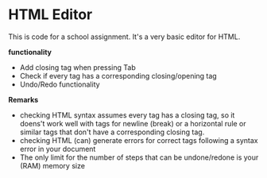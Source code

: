 # HTML Editor 

This is code for a school assignment. It's a very basic editor for HTML. 

**functionality**

* Add closing tag when pressing Tab
* Check if every tag has a corresponding closing/opening tag
* Undo/Redo functionality 

**Remarks**
* checking HTML syntax assumes every tag has a closing tag, so it doens't work well with tags for newline (break) or a horizontal rule or similar tags that don't have a corresponding closing tag.
* checking HTML (can) generate errors for correct tags following a syntax error in your document 
* The only limit for the number of steps that can be undone/redone is your (RAM) memory size
